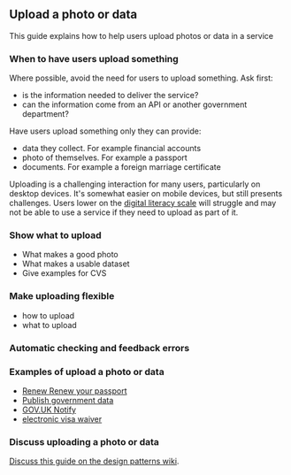## Upload a photo or data

This guide explains how to help users upload photos or data in a service

### When to have users upload something

Where possible, avoid the need for users to upload something. Ask first:

- is the information needed to deliver the service?
- can the information come from an API or another government department? 

Have users upload something only they can provide:

- data they collect. For example financial accounts
- photo of themselves. For example a passport
- documents. For example a foreign marriage certificate

Uploading is a challenging interaction for many users, particularly on desktop devices. It's somewhat easier on mobile devices, but still presents challenges. Users lower on the [digital literacy scale](#) will struggle and may not be able to use a service if they need to upload as part of it.

### Show what to upload

- What makes a good photo
- What makes a usable dataset 
- Give examples for CVS 

### Make uploading flexible

- how to upload
- what to upload

### Automatic checking and feedback errors



### Examples of upload a photo or data

- [Renew Renew your passport](#)
- [Publish government data](#)
- [GOV.UK Notify](#)
- [electronic visa waiver](#)

### Discuss uploading a photo or data

[Discuss this guide on the design patterns wiki](https://designpatterns.hackpad.com/File-attachments-uploading-a-photo-or-other-document-ckOoXgLkW3w).
